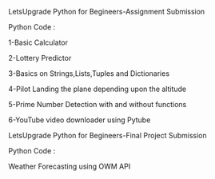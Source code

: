 LetsUpgrade Python for Begineers-Assignment Submission

Python Code :

1-Basic Calculator 

2-Lottery Predictor

3-Basics on Strings,Lists,Tuples and Dictionaries

4-Pilot Landing the plane depending upon the altitude

5-Prime Number Detection with and without functions

6-YouTube video downloader using Pytube


LetsUpgrade Python for Begineers-Final Project Submission

Python Code :

Weather Forecasting using OWM API
